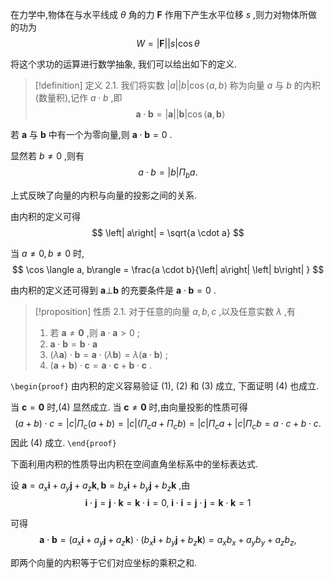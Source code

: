 在力学中,物体在与水平线成 $\theta$ 角的力 $\mathbf{F}$ 作用下产生水平位移 $s$ ,则力对物体所做的功为
$$
W = \left| \mathbf{F}\right| \left| s\right| \cos \theta
$$

将这个求功的运算进行数学抽象, 我们可以给出如下的定义.

> [!definition] 定义 2.1. 
> 我们将实数 $\left| a\right| \left| b\right| \cos \langle a, b\rangle$ 称为向量 $a$ 与 $b$ 的内积 (数量积),记作 $a \cdot b$ ,即
> $$
> \mathbf{a} \cdot \mathbf{b} = \left| \mathbf{a}\right| \left| \mathbf{b}\right| \cos \langle \mathbf{a},\mathbf{b}\rangle
> $$

若 $\mathbf{a}$ 与 $\mathbf{b}$ 中有一个为零向量,则 $\mathbf{a} \cdot \mathbf{b} = 0$ .

显然若 $b \neq 0$ ,则有
$$
a \cdot b = \left| b\right| {\Pi }_{b}a.
$$

上式反映了向量的内积与向量的投影之间的关系.

由内积的定义可得
$$
\left| a\right| = \sqrt{a \cdot a}
$$

当 $a \neq 0, b \neq 0$ 时,
$$
\cos \langle a, b\rangle = \frac{a \cdot b}{\left| a\right| \left| b\right| }
$$

由内积的定义还可得到 $\mathbf{a} \bot \mathbf{b}$ 的充要条件是 $\mathbf{a} \cdot \mathbf{b} = 0$ .

> [!proposition] 性质 2.1. 
> 对于任意的向量 $a, b, c$ ,以及任意实数 $\lambda$ ,有
> 1. 若 $\mathbf{a} \neq \mathbf{0}$ ,则 $\mathbf{a} \cdot \mathbf{a} > 0$ ;
> 2. $\mathbf{a} \cdot \mathbf{b} = \mathbf{b} \cdot \mathbf{a}$
> 3. $\left( {\lambda \mathbf{a}}\right) \cdot \mathbf{b} = \mathbf{a} \cdot \left( {\lambda \mathbf{b}}\right) = \lambda \left( {\mathbf{a} \cdot \mathbf{b}}\right)$ ;
> 4. $\left( {\mathbf{a} + \mathbf{b}}\right) \cdot \mathbf{c} = \mathbf{a} \cdot \mathbf{c} + \mathbf{b} \cdot \mathbf{c}$ .

`\begin{proof}`
由内积的定义容易验证 (1), (2) 和 (3) 成立, 下面证明 (4) 也成立.

当 $\mathbf{c} = \mathbf{0}$ 时,(4) 显然成立. 当 $\mathbf{c} \neq \mathbf{0}$ 时,由向量投影的性质可得
$$
\left( {a + b}\right) \cdot c = \left| c\right| {\Pi }_{c}\left( {a + b}\right) = \left| c\right| \left( {{\Pi }_{c}a + {\Pi }_{c}b}\right) = \left| c\right| {\Pi }_{c}a + \left| c\right| {\Pi }_{c}b = a \cdot c + b \cdot c.
$$
因此 (4) 成立.
`\end{proof}`

下面利用内积的性质导出内积在空间直角坐标系中的坐标表达式.

设 $\mathbf{a} = {a}_{x}\mathbf{i} + {a}_{y}\mathbf{j} + {a}_{z}\mathbf{k},\mathbf{b} = {b}_{x}\mathbf{i} + {b}_{y}\mathbf{j} + {b}_{z}\mathbf{k}$ ,由
$$
\mathbf{i} \cdot \mathbf{j} = \mathbf{j} \cdot \mathbf{k} = \mathbf{k} \cdot \mathbf{i} = 0,\;\mathbf{i} \cdot \mathbf{i} = \mathbf{j} \cdot \mathbf{j} = \mathbf{k} \cdot \mathbf{k} = 1
$$

可得
$$
\mathbf{a} \cdot \mathbf{b} = \left( {{a}_{x}\mathbf{i} + {a}_{y}\mathbf{j} + {a}_{z}\mathbf{k}}\right) \cdot \left( {{b}_{x}\mathbf{i} + {b}_{y}\mathbf{j} + {b}_{z}\mathbf{k}}\right) = {a}_{x}{b}_{x} + {a}_{y}{b}_{y} + {a}_{z}{b}_{z},
$$

即两个向量的内积等于它们对应坐标的乘积之和.